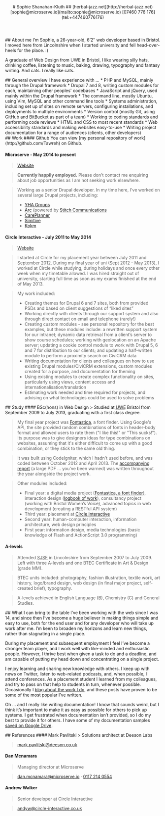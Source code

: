 <article id="page">
<header>
# Sophie Shanahan-Kluth
## <span class="web">[herbal-jazz.net](http://herbal-jazz.net)</span> <span class="email">[sophie@microserve.io](mailto:sophie@microserve.io)</span> <span class="phone">[07460 776 176](tel:+447460776176)</span>
</header>

<section class="about-me">
## About me
I’m Sophie, a 26-year-old, 6’2″ web developer based in Bristol. I moved here from Lincolnshire when I started university and fell head-over-heels for the place. :)

A graduate of Web Design from UWE in Bristol, I like wearing silly hats, drinking coffee, listening to music, baking, drawing, typography and fantasy writing. And cats. I really like cats.
</section>

<section class="overview">
## General overview
I have experience with ...
*   PHP and MySQL, mainly through the Drupal framework
*   Drupal 7 and 8, writing custom modules for each, maintaining other peoples' codebases
*   JavaScript and jQuery, used mainly within the Drupal framework
*   The command line, mostly Ubuntu, using Vim, MySQL and other command line tools
*   Systems administration, including set up of sites on remote servers, configuring installations, and deployments to multiple environments
*   Version control (mostly Git, using GitHub and BitBucket as part of a team)
*   Working to coding standards and performing code reviews
*   HTML and CSS to most recent standards
*   Web accessibility standards and making websites easy-to-use
*   Writing project documentation for a range of audiences (clients, other developers)
</section>

<section class="work">
## Work
#### Github
You can view [my personal repository of work](http://github.com/Tawreh) on Github.

#### Microserve - May 2014 to present
> [Website](http://microserve.io/)

> **Currently happily employed.** Please don't contact me enquiring about job opportunities as I am not seeking work elsewhere.

> Working as a senior Drupal developer. In my time here, I've worked on several large Drupal projects, including:
> *   [YHA Groups](https://groups.yha.org.uk/)
> *   [Arc](http://stitch.forinsiders.co.uk) (powered by [Stitch Communications](http://talkwithstitch.co.uk/)
> *   [CarePlanner](http://care-planner.co.uk)
> *   [Simitive](http://simitive.com)
> *   [Kokm](http://kokmdemo.com/)

#### Circle Interactive - July 2011 to May 2014
> [Website](http://circle-interactive.co.uk/)

> I started at Circle for my placement year between July 2011 and September 2012\. During my final year of uni (Sept 2012 - May 2013), I worked at Circle while studying, during holidays and once every other week when my timetable allowed. I was hired straight out of university, starting full time as soon as my exams finished at the end of May 2013.

> My work included:
> *   Creating themes for Drupal 6 and 7 sites, both from provided PSDs and based on client suggestions of “liked sites”
> *   Working directly with clients through our support system and also through direct contact on email and telephone (rarely!)
> *   Creating custom modules - see personal repository for the best examples, but these modules include: a rewritten support system for our intranet; dynamic data retrieval from a client’s server to show course schedules; working with geolocation on an Apache server; updating a cookie control module to work with Drupal 5, 6 and 7 for distribution to our clients; and updating a half-written module to perform a proximity search on CiviCRM data
> *   Writing documentation for clients and colleagues on how to use existing Drupal modules/CiviCRM extensions, custom modules created for a purpose, and documentation for theming
> *   Using existing modules to create complex functionality on sites, particularly using views, content access and internationalisation/translation
> *   Estimating work needed and time required for projects, and advising on what technologies could be used to solve problems
</section>

<section class="study">
## Study
#### BSc(hons) in Web Design
> Studied at <abbr title="University of the West of England">UWE</abbr> Bristol from September 2009 to July 2013, graduating with a first class degree.

> My final year project was [Fontastica](http://fontastica.herbal-jazz.net), a font finder. Using Google's API, the site provided random combinations of fonts in header-body format and allowed users to rate them ("I like this!" or "This sucks!"). Its purpose was to give designers ideas for type combinations on websites, assuming that it's either difficult to come up with a good combination, or they stick to the same old thing.

> It was built using CodeIgniter, which I hadn't used before, and was coded between October 2012 and April 2013\. The [accompanying report](/cv/dmp/report.pdf) (a large PDF ... you've been warned) was written throughout the year alongside the project work.

> Other modules included:
> *   Final year: a digital media project ([Fontastica, a font finder](http://fontastica.herbal-jazz.net)), interaction design ([logbook of work](http://id.herbal-jazz.net/)), consultancy project (working with Bristol Women’s Voice), advanced topics in web development (creating a RESTful API system)
> *   Third year: placement at [Circle Interactive](http://circle-interactive.co.uk/)
> *   Second year: human-computer interaction, information architecture, web design principles
> *   First year: information design, media technologies (basic knowledge of Flash and ActionScript 3.0 programming)

#### A-levels
> Attended <abbr title="Sleaford Joint Sixth Form">SJSF</abbr> in Lincolnshire from September 2007 to July 2009\. Left with three A-levels and one BTEC Certificate in Art & Design (grade MM).

> BTEC units included: photography, fashion illustration, textile work, art history, logo/brand design, web design (in final major project, self-created brief), typography.

> A-levels achieved in English Language (B), Chemistry (C) and General Studies.
</section>

<section class="what">
## What I can bring to the table
I’ve been working with the web since I was 14, and since then I’ve become a huge believer in making things simple and easy to use, both for the end user and for any developer who will take up work after me. I’m keen to broaden my horizons and learn new things, rather than stagnating in a single place.

During my placement and subsequent employment I feel I’ve become a stronger team player, and I work well with like-minded and enthusiastic people. However, I thrive best when given a task to do and a deadline, and am capable of putting my head down and concentrating on a single project.

I enjoy learning and sharing new knowledge with others. I keep up with news on Twitter, listen to web-related podcasts, and, when possible, I attend conferences. As a placement student I learned from my colleagues, and try to pass on that help to students in turn, whenever possible. Occasionally I [blog about the work I do](http://herbal-jazz.net/category/work/drupal/), and these posts have proven to be some of the most popular I’ve written.

Oh ... and I really like writing documentation! I know that sounds weird, but I think it’s important to make it as easy as possible for others to pick up systems. I get frustrated when documentation isn’t provided, so I do my best to provide it for others. I have some of my documentation samples [saved on Google Drive](https://drive.google.com/folderview?id=0B8GSoyQxjjZ1TTRpMF91UlNtUDg&usp=sharing).
</section>

<section class="references">
## References
#### Mark Pavlitski
> Solutions architect at Deeson Labs

> [mark.pavlitski@deeson.co.uk](mailto:mark.pavlitski@deeson.co.uk)

#### Dan Mcnamara
> Managing director at Microserve

> [dan.mcnamara@microserve.io](mailto:dan.mcnamara@microserve.io) · [0117 214 0554](tel:+441172140554)

#### Andrew Walker
> Senior developer at Circle Interactive

> [andyw@circle-interactive.co.uk](mailto:andyw@circle-interactive.co.uk)
</section>

</article>

